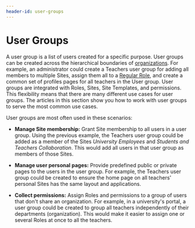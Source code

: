 ```yaml
---
header-id: user-groups
---
```


# User Groups

A user group is a list of users created for a specific purpose. User groups can
be created across the hierarchical boundaries of
[organizations](/docs/7-1/user/-/knowledge_base/u/organizations). 
For example, an administrator could create a Teachers user group for adding all
members to multiple Sites, assign them all to a
[Regular Role](/docs/7-1/user/-/knowledge_base/u/roles-and-permissions), 
and create a common set of profiles pages for all teachers in the User group.
User groups are integrated with Roles, Sites, Site Templates, and permissions.
This flexibility means that there are many different use cases for user groups.
The articles in this section show you how to work with user groups to serve the
most common use cases. 

User groups are most often used in these scenarios: 

-   **Manage Site membership:** Grant Site membership to all users in a user 
    group. Using the previous example, the Teachers user group could be added 
    as a member of the Sites *University Employees* and 
    *Students and Teachers Collaboration*. This would add all users in that user 
    group as members of those Sites. 

-   **Manage user personal pages:** Provide predefined public or private pages 
    to the users in the user group. For example, the Teachers user group could 
    be created to ensure the home page on all teachers' personal Sites has the 
    same layout and applications. 

-   **Collect permissions:** Assign Roles and permissions to a group of users 
    that don't share an organization. For example, in a university's portal, a 
    user group could be created to group all teachers independently of their 
    departments (organization). This would make it easier to assign one or 
    several Roles at once to all the teachers. 

